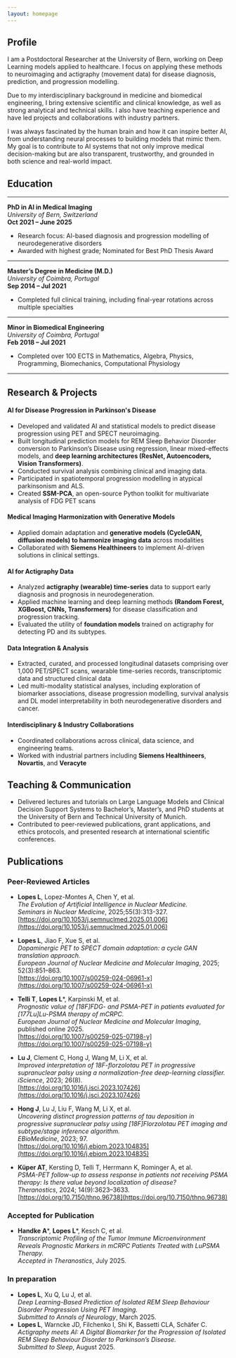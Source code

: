 ```yaml
---
layout: homepage
---
```


## Profile

I am a Postdoctoral Researcher at the University of Bern, working on Deep Learning models applied to healthcare. I focus on applying these methods to neuroimaging and actigraphy (movement data) for disease diagnosis, prediction, and progression modelling.

Due to my interdisciplinary background in medicine and biomedical engineering, I bring extensive scientific and clinical knowledge, as well as strong analytical and technical skills. I also have teaching experience and have led projects and collaborations with industry partners.

I was always fascinated by the human brain and how it can inspire better AI, from understanding neural processes to building models that mimic them. My goal is to contribute to AI systems that not only improve medical decision-making but are also transparent, trustworthy, and grounded in both science and real-world impact.

## Education

-------

**PhD in AI in Medical Imaging**  
*University of Bern, Switzerland*  
**Oct 2021 – June 2025**  
- Research focus: AI-based diagnosis and progression modelling of neurodegenerative disorders
- Awarded with highest grade; Nominated for Best PhD Thesis Award
  
-------

**Master’s Degree in Medicine (M.D.)**  
*University of Coimbra, Portugal*  
**Sep 2014 – Jul 2021**  
- Completed full clinical training, including final-year rotations across multiple specialties
  
-------

**Minor in Biomedical Engineering**  
*University of Coimbra, Portugal*  
**Feb 2018 – Jul 2021**  
- Completed over 100 ECTS in Mathematics, Algebra, Physics, Programming, Biomechanics, Computational Physiology
  
-------


## Research & Projects

#### AI for Disease Progression in Parkinson's Disease
- Developed and validated AI and statistical models to predict disease progression using PET and SPECT neuroimaging.
- Built longitudinal prediction models for REM Sleep Behavior Disorder conversion to Parkinson’s Disease using regression, linear mixed-effects models, and **deep learning architectures (ResNet, Autoencoders, Vision Transformers)**.
- Conducted survival analysis combining clinical and imaging data.
- Participated in spatiotemporal progression modelling in atypical parkinsonism and ALS.
- Created **SSM-PCA**, an open-source Python toolkit for multivariate analysis of FDG PET scans


#### Medical Imaging Harmonization with Generative Models
- Applied domain adaptation and **generative models (CycleGAN, diffusion models) to harmonize imaging data** across modalities
- Collaborated with **Siemens Healthineers** to implement AI-driven solutions in clinical settings.

#### AI for Actigraphy Data
- Analyzed **actigraphy (wearable) time-series** data to support early diagnosis and prognosis in neurodegeneration.
- Applied machine learning and deep learning methods **(Random Forest, XGBoost, CNNs, Transformers)** for disease classification and progression tracking.
- Evaluated the utility of **foundation models** trained on actigraphy for detecting PD and its subtypes.

#### Data Integration & Analysis
- Extracted, curated, and processed longitudinal datasets comprising over 1,000 PET/SPECT scans, wearable time-series records, transcriptomic data and structured clinical data
- Led multi-modality statistical analyses, including exploration of biomarker associations, disease progression modelling, survival analysis and DL model interpretability in both neurodegenerative disorders and cancer.
  
#### Interdisciplinary & Industry Collaborations
- Coordinated collaborations across clinical, data science, and engineering teams.
- Worked with industrial partners including **Siemens Healthineers**, **Novartis**, and **Veracyte**


## Teaching & Communication

- Delivered lectures and tutorials on Large Language Models and Clinical Decision Support Systems to Bachelor’s, Master’s, and PhD students at the University of Bern and Technical University of Munich.
- Contributed to peer-reviewed publications, grant applications, and ethics protocols, and presented research at international scientific conferences.


## Publications

### Peer-Reviewed Articles

- **Lopes L**, Lopez-Montes A, Chen Y, et al.  
  *The Evolution of Artificial Intelligence in Nuclear Medicine.*  
  *Seminars in Nuclear Medicine*, 2025;55(3):313-327.  
  [https://doi.org/10.1053/j.semnuclmed.2025.01.006](https://doi.org/10.1053/j.semnuclmed.2025.01.006)

- **Lopes L**, Jiao F, Xue S, et al.  
  *Dopaminergic PET to SPECT domain adaptation: a cycle GAN translation approach.*  
  *European Journal of Nuclear Medicine and Molecular Imaging*, 2025; 52(3):851–863.  
  [https://doi.org/10.1007/s00259-024-06961-x](https://doi.org/10.1007/s00259-024-06961-x)

- **Telli T**, **Lopes L***, Karpinski M, et al.  
  *Prognostic value of [18F]FDG- and PSMA-PET in patients evaluated for [177Lu]Lu-PSMA therapy of mCRPC.*  
  *European Journal of Nuclear Medicine and Molecular Imaging*, published online 2025.  
  [https://doi.org/10.1007/s00259-025-07198-y](https://doi.org/10.1007/s00259-025-07198-y)

- **Lu J**, Clement C, Hong J, Wang M, Li X, et al.  
  *Improved interpretation of 18F-florzolotau PET in progressive supranuclear palsy using a normalization-free deep-learning classifier.*  
  *iScience*, 2023; 26(8).  
  [https://doi.org/10.1016/j.isci.2023.107426](https://doi.org/10.1016/j.isci.2023.107426)

- **Hong J**, Lu J, Liu F, Wang M, Li X, et al.  
  *Uncovering distinct progression patterns of tau deposition in progressive supranuclear palsy using [18F]Florzolotau PET imaging and subtype/stage inference algorithm.*  
  *EBioMedicine*, 2023; 97.  
  [https://doi.org/10.1016/j.ebiom.2023.104835](https://doi.org/10.1016/j.ebiom.2023.104835)

- **Küper AT**, Kersting D, Telli T, Herrmann K, Rominger A, et al.  
  *PSMA-PET follow-up to assess response in patients not receiving PSMA therapy: Is there value beyond localization of disease?*  
  *Theranostics*, 2024; 14(9):3623–3633.  
  [https://doi.org/10.7150/thno.96738](https://doi.org/10.7150/thno.96738)

### Accepted for Publication

- **Handke A***, **Lopes L***, Kesch C, et al.  
  *Transcriptomic Profiling of the Tumor Immune Microenvironment Reveals Prognostic Markers in mCRPC Patients Treated with LuPSMA Therapy.*  
  *Accepted in Theranostics*, July 2025.

### In preparation

- **Lopes L**, Xu Q, Lu J, et al.  
  *Deep Learning-Based Prediction of Isolated REM Sleep Behaviour Disorder Progression Using PET Imaging.*  
  *Submitted to Annals of Neurology*, March 2025.
- **Lopes L**, Warncke JD, Filchenko I, Shi K, Bassetti CLA, Schäfer C.  
  *Actigraphy meets AI: A Digital Biomarker for the Progression of Isolated REM Sleep Behaviour Disorder to Parkinson’s Disease.*  
  *Submitted to Sleep*, August 2025.
